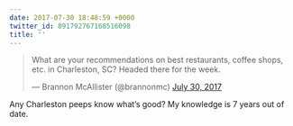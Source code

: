 ```yaml
---
date: 2017-07-30 18:48:59 +0000
twitter_id: 891792767168516098
title: ''
---
```


<blockquote class="twitter-tweet"><p lang="en" dir="ltr">What are your recommendations on best restaurants, coffee shops, etc. in Charleston, SC? Headed there for the week.</p>&mdash; Brannon McAllister (@brannonmc) <a href="https://twitter.com/brannonmc/status/891783495743352833?ref_src=twsrc%5Etfw">July 30, 2017</a></blockquote>
<script async src="https://platform.twitter.com/widgets.js" charset="utf-8"></script>

Any Charleston peeps know what’s good? My knowledge is 7 years out of date.
